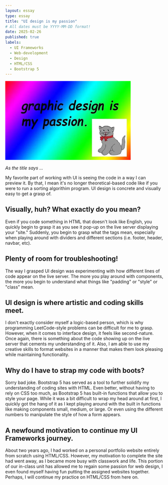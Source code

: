 ```yaml
---
layout: essay
type: essay
title: "UI design is my passion"
# All dates must be YYYY-MM-DD format!
date: 2025-02-26
published: true
labels:
  - UI Frameworks
  - Web-development
  - Design
  - HTML/CSS
  - Bootstrap 5
---
```


<img width="400px" class="rounded float-start pe-4" src="../img/graphicdesign.png">

*As the title says ...*

My favorite part of working with UI is seeing the code in a way I can preview it. By that, I mean it's no longer theoretical-based code like if you were to run a sorting algorithim program. UI design is concrete and visually easy to get a grasp of. 

## Visually, huh? What exactly do you mean?
Even if you code something in HTML that doesn't look like English, you quickly begin to grasp it as you see it pop-up on the live server displaying your "site." Suddenly, you begin to grasp what the tags mean, especially when playing around with dividers and different sections (i.e. footer, header, navbar, etc). 

## Plenty of room for troubleshooting!
The way I grasped UI design was experimenting with how different lines of code appear on the live server. The more you play around with components, the more you begin to understand what things like "padding" or "style" or "class" mean. 

## UI design is where artistic and coding skills meet.
I don't exactly consider myself a logic-based person, which is why programming LeetCode-style problems can be difficult for me to grasp. However, when it comes to interface design, it feels like second-nature. Once again, there is something about the code showing up on the live server that cements my understanding of it. Also, I am able to use my creative skills to format websites in a manner that makes them look pleasing while maintaining functionality.

## Why do I have to strap my code with boots?
Sorry bad joke. Bootstrap 5 has served as a tool to further solidify my understanding of coding sites with HTML. Even better, without having to rely on CSS too much, as Bootstrap 5 has built-in functions that allow you to style your page. While it was a bit difficult to wrap my head around at first, I quickly got the hang of it as I kept playing around with the built in functions like making components small, medium, or large. Or even using the different numbers to manipulate the style of how a form appears.

## A newfound motivation to continue my UI Frameworks journey.
About two years ago, I had worked on a personal portfolio website entirely from scratch using HTML/CSS. However, my motivation to complete the site had went away, as I became more busy with classwork and life. This portion of our in-class unit has allowed me to regain some passion for web design, I even found myself having fun putting the assigned websites together. Perhaps, I will continue my practice on HTML/CSS from here on.